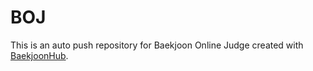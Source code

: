 # BOJ
This is an auto push repository for Baekjoon Online Judge created with [BaekjoonHub](https://github.com/BaekjoonHub/BaekjoonHub).
